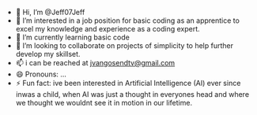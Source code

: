 - 👋 Hi, I’m @Jeff07Jeff
- 👀 I’m interested in a job position for basic coding as an apprentice to excel my knowledge and experience as a coding expert.
- 🌱 I’m currently learning basic code
- 💞️ I’m looking to collaborate on projects of simplicity to help further develop my skillset.
- 📫 i can be reached at jvangosendtv@gmail.com
- 😄 Pronouns: ...
- ⚡ Fun fact: ive been interested in Artificial Intelligence (AI) ever since inwas a child, when AI was just a thought in everyones head and where we thought we wouldnt see it in motion in our lifetime.

<!---
Jeff07Jeff/Jeff07Jeff is a ✨ special ✨ repository because its `README.md` (this file) appears on your GitHub profile.
You can click the Preview link to take a look at your changes.
--->
